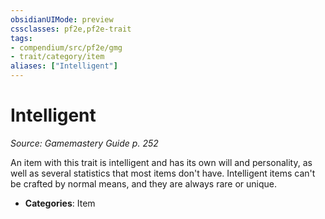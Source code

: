 ```yaml
---
obsidianUIMode: preview
cssclasses: pf2e,pf2e-trait
tags:
- compendium/src/pf2e/gmg
- trait/category/item
aliases: ["Intelligent"]
---
```

# Intelligent  
*Source: Gamemastery Guide p. 252*  

An item with this trait is intelligent and has its own will and personality, as well as several statistics that most items don't have. Intelligent items can't be crafted by normal means, and they are always rare or unique.

- **Categories**: Item